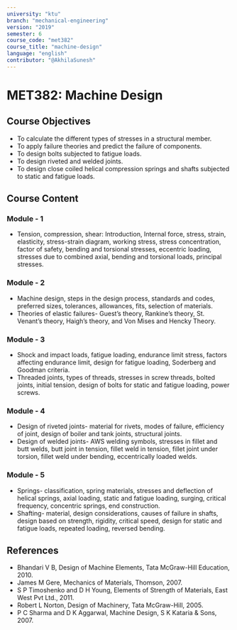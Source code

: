 ```yaml
---
university: "ktu"
branch: "mechanical-engineering"
version: "2019"
semester: 6
course_code: "met382"
course_title: "machine-design"
language: "english"
contributor: "@AkhilaSunesh"
---
```


# MET382: Machine Design

## Course Objectives

* To calculate the different types of stresses in a structural member.  
* To apply failure theories and predict the failure of components.  
* To design bolts subjected to fatigue loads.  
* To design riveted and welded joints.  
* To design close coiled helical compression springs and shafts subjected to static and fatigue loads.  

## Course Content

### Module - 1
* Tension, compression, shear: Introduction, Internal force, stress, strain, elasticity, stress-strain diagram, working stress, stress concentration, factor of safety, bending and torsional stresses, eccentric loading, stresses due to combined axial, bending and torsional loads, principal stresses.  

### Module - 2
* Machine design, steps in the design process, standards and codes, preferred sizes, tolerances, allowances, fits, selection of materials.  
* Theories of elastic failures- Guest’s theory, Rankine’s theory, St. Venant’s theory, Haigh’s theory, and Von Mises and Hencky Theory.  

### Module - 3
* Shock and impact loads, fatigue loading, endurance limit stress, factors affecting endurance limit, design for fatigue loading, Soderberg and Goodman criteria.  
* Threaded joints, types of threads, stresses in screw threads, bolted joints, initial tension, design of bolts for static and fatigue loading, power screws.  

### Module - 4
* Design of riveted joints- material for rivets, modes of failure, efficiency of joint, design of boiler and tank joints, structural joints.  
* Design of welded joints- AWS welding symbols, stresses in fillet and butt welds, butt joint in tension, fillet weld in tension, fillet joint under torsion, fillet weld under bending, eccentrically loaded welds.  

### Module - 5
* Springs- classification, spring materials, stresses and deflection of helical springs, axial loading, static and fatigue loading, surging, critical frequency, concentric springs, end construction.  
* Shafting- material, design considerations, causes of failure in shafts, design based on strength, rigidity, critical speed, design for static and fatigue loads, repeated loading, reversed bending.  

## References

* Bhandari V B, Design of Machine Elements, Tata McGraw-Hill Education, 2010.  
* James M Gere, Mechanics of Materials, Thomson, 2007.  
* S P Timoshenko and D H Young, Elements of Strength of Materials, East West Pvt Ltd., 2011.  
* Robert L Norton, Design of Machinery, Tata McGraw-Hill, 2005.  
* P C Sharma and D K Aggarwal, Machine Design, S K Kataria & Sons, 2007.  
